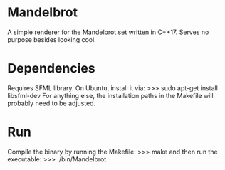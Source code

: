 # Mandelbrot

A simple renderer for the Mandelbrot set written in C++17. Serves no purpose besides looking cool.

# Dependencies

Requires SFML library. On Ubuntu, install it via:
        >>> sudo apt-get install libsfml-dev
For anything else, the installation paths in the Makefile will probably need to be adjusted.

# Run

Compile the binary by running the Makefile:
        >>> make
and then run the executable:
        >>> ./bin/Mandelbrot
